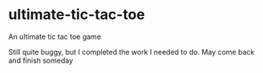 # ultimate-tic-tac-toe
An ultimate tic tac toe game

Still quite buggy, but I completed the work I needed to do. 
May come back and finish someday
